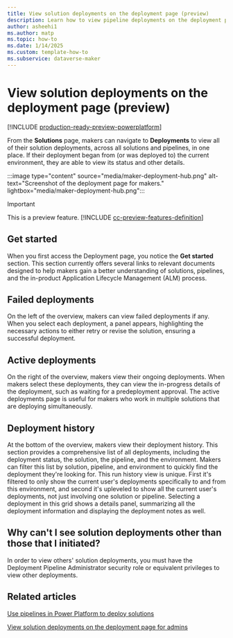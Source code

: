 ```yaml
---
title: View solution deployments on the deployment page (preview)
description: Learn how to view pipeline deployments on the deployment page.
author: asheehi1
ms.author: matp
ms.topic: how-to
ms.date: 1/14/2025
ms.custom: template-how-to
ms.subservice: dataverse-maker
---
```

# View solution deployments on the deployment page (preview)

[!INCLUDE [production-ready-preview-powerplatform](~/../shared-content/shared/preview-includes/production-ready-preview-powerplatform.md)]

From the **Solutions** page, makers can navigate to **Deployments** to view all of their solution deployments, across all solutions and pipelines, in one place. If their deployment began from (or was deployed to) the current environment, they are able to view its status and other details.

:::image type="content" source="media/maker-deployment-hub.png" alt-text="Screenshot of the deployment page for makers." lightbox="media/maker-deployment-hub.png":::

> [!IMPORTANT]
> This is a preview feature.
> [!INCLUDE [cc-preview-features-definition](../../includes/cc-preview-features-definition.md)]

## Get started

When you first access the Deployment page, you notice the **Get started** section. This section currently offers several links to relevant documents designed to help makers gain a better understanding of solutions, pipelines, and the in-product Application Lifecycle Management (ALM) process.

## Failed deployments

On the left of the overview, makers can view failed deployments if any. When you select each deployment, a panel appears, highlighting the necessary actions to either retry or revise the solution, ensuring a successful deployment.

## Active deployments

On the right of the overview, makers view their ongoing deployments. When makers select these deployments, they can view the in-progress details of the deployment, such as waiting for a predeployment approval. The active deployments page is useful for makers who work in multiple solutions that are deploying simultaneously.

## Deployment history

At the bottom of the overview, makers view their deployment history. This section provides a comprehensive list of all deployments, including the deployment status, the solution, the pipeline, and the environment. Makers can filter this list by solution, pipeline, and environment to quickly find the deployment they're looking for. This run history view is unique. First it's filtered to only show the current user's deployments specifically to and from this environment, and second it's upleveled to show all the current user's deployments, not just involving one solution or pipeline. Selecting a deployment in this grid shows a details panel, summarizing all the deployment information and displaying the deployment notes as well.

## Why can't I see solution deployments other than those that I initiated?

In order to view others' solution deployments, you must have the Deployment Pipeline Administrator security role or equivalent privileges to view other deployments.

## Related articles

[Use pipelines in Power Platform to deploy solutions](use-pipelines.md)

[View solution deployments on the deployment page for admins](/power-platform/alm/admin-deployment-hub)

